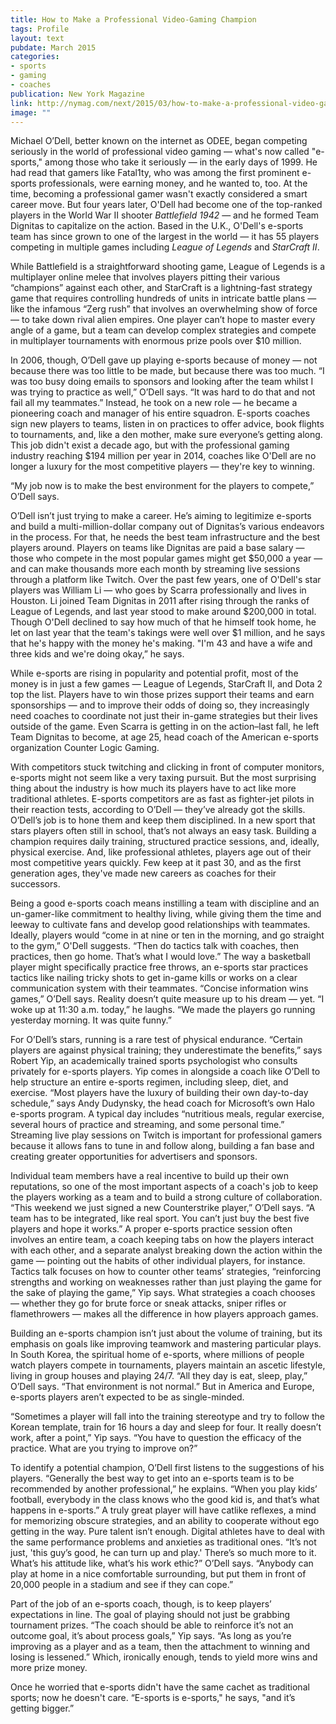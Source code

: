 ```yaml
---
title: How to Make a Professional Video-Gaming Champion
tags: Profile
layout: text
pubdate: March 2015
categories:
- sports
- gaming
- coaches
publication: New York Magazine
link: http://nymag.com/next/2015/03/how-to-make-a-professional-video-gaming-champion.html
image: ""
---
```


Michael O’Dell, better known on the internet as ODEE, began competing seriously in the world of professional video gaming — what's now called "e-sports," among those who take it seriously — in the early days of 1999. He had read that gamers like Fatal1ty, who was among the first prominent e-sports professionals, were earning money, and he wanted to, too. At the time, becoming a professional gamer wasn't exactly considered a smart career move. But four years later, O'Dell had become one of the top-ranked players in the World War II shooter *Battlefield 1942* — and he formed Team Dignitas to capitalize on the action. Based in the U.K., O'Dell's e-sports team has since grown to one of the largest in the world — it has 55 players competing in multiple games including *League of Legends* and *StarCraft II*.

While Battlefield is a straightforward shooting game, League of Legends is a multiplayer online melee that involves players pitting their various “champions” against each other, and StarCraft is a lightning-fast strategy game that requires controlling hundreds of units in intricate battle plans — like the infamous “Zerg rush” that involves an overwhelming show of force — to take down rival alien empires. One player can’t hope to master every angle of a game, but a team can develop complex strategies and compete in multiplayer tournaments with enormous prize pools over $10 million.

In 2006, though, O’Dell gave up playing e-sports because of money — not because there was too little to be made, but because there was too much. “I was too busy doing emails to sponsors and looking after the team whilst I was trying to practice as well,” O’Dell says. “It was hard to do that and not fail all my teammates.” Instead, he took on a new role — he became a pioneering coach and manager of his entire squadron. E-sports coaches sign new players to teams, listen in on practices to offer advice, book flights to tournaments, and, like a den mother, make sure everyone’s getting along. This job didn't exist a decade ago, but with the professional gaming industry reaching $194 million per year in 2014, coaches like O'Dell are no longer a luxury for the most competitive players — they're key to winning.

“My job now is to make the best environment for the players to compete,” O’Dell says.

O’Dell isn’t just trying to make a career. He’s aiming to legitimize e-sports and build a multi-million-dollar company out of Dignitas’s various endeavors in the process. For that, he needs the best team infrastructure and the best players around. Players on teams like Dignitas are paid a base salary — those who compete in the most popular games might get $50,000 a year — and can make thousands more each month by streaming live sessions through a platform like Twitch. Over the past few years, one of O'Dell's star players was William Li — who goes by Scarra professionally and lives in Houston. Li joined Team Dignitas in 2011 after rising through the ranks of League of Legends, and last year stood to make around $200,000 in total. Though O'Dell declined to say how much of that he himself took home, he let on last year that the team's takings were well over $1 million, and he says that he's happy with the money he's making. "I'm 43 and have a wife and three kids and we're doing okay,” he says.

While e-sports are rising in popularity and potential profit, most of the money is in just a few games — League of Legends, StarCraft II, and Dota 2 top the list. Players have to win those prizes support their teams and earn sponsorships — and to improve their odds of doing so, they increasingly need coaches to coordinate not just their in-game strategies but their lives outside of the game. Even Scarra is getting in on the action–last fall, he left Team Dignitas to become, at age 25, head coach of the American e-sports organization Counter Logic Gaming.

With competitors stuck twitching and clicking in front of computer monitors, e-sports might not seem like a very taxing pursuit. But the most surprising thing about the industry is how much its players have to act like more traditional athletes. E-sports competitors are as fast as fighter-jet pilots in their reaction tests, according to O’Dell — they’ve already got the skills. O’Dell’s job is to hone them and keep them disciplined. In a new sport that stars players often still in school, that’s not always an easy task. Building a champion requires daily training, structured practice sessions, and, ideally, physical exercise. And, like professional athletes, players age out of their most competitive years quickly. Few keep at it past 30, and as the first generation ages, they've made new careers as coaches for their successors. 

Being a good e-sports coach means instilling a team with discipline and an un-gamer-like commitment to healthy living, while giving them the time and leeway to cultivate fans and develop good relationships with teammates. Ideally, players would “come in at nine or ten in the morning, and go straight to the gym,” O'Dell suggests. “Then do tactics talk with coaches, then practices, then go home. That’s what I would love.” The way a basketball player might specifically practice free throws, an e-sports star practices tactics like nailing tricky shots to get in-game kills or works on a clear communication system with their teammates. “Concise information wins games,” O’Dell says. Reality doesn’t quite measure up to his dream — yet. “I woke up at 11:30 a.m. today,” he laughs. “We made the players go running yesterday morning. It was quite funny.”

For O’Dell’s stars, running is a rare test of physical endurance. “Certain players are against physical training; they underestimate the benefits,” says Robert Yip, an academically trained sports psychologist who consults privately for e-sports players. Yip comes in alongside a coach like O’Dell to help structure an entire e-sports regimen, including sleep, diet, and exercise. “Most players have the luxury of building their own day-to-day schedule,” says Andy Dudynsky, the head coach for Microsoft’s own Halo e-sports program. A typical day includes “nutritious meals, regular exercise, several hours of practice and streaming, and some personal time.” Streaming live play sessions on Twitch is important for professional gamers because it allows fans to tune in and follow along, building a fan base and creating greater opportunities for advertisers and sponsors.

Individual team members have a real incentive to build up their own reputations, so one of the most important aspects of a coach's job to keep the players working as a team and to build a strong culture of collaboration. “This weekend we just signed a new Counterstrike player,” O’Dell says. “A team has to be integrated, like real sport. You can’t just buy the best five players and hope it works.” A proper e-sports practice session often involves an entire team, a coach keeping tabs on how the players interact with each other, and a separate analyst breaking down the action within the game — pointing out the habits of other individual players, for instance. Tactics talk focuses on how to counter other teams’ strategies, “reinforcing strengths and working on weaknesses rather than just playing the game for the sake of playing the game,” Yip says. What strategies a coach chooses — whether they go for brute force or sneak attacks, sniper rifles or flamethrowers — makes all the difference in how players approach games.

Building an e-sports champion isn’t just about the volume of training, but its emphasis on goals like improving teamwork and mastering particular plays. In South Korea, the spiritual home of e-sports, where millions of people watch players compete in tournaments, players maintain an ascetic lifestyle, living in group houses and playing 24/7. “All they day is eat, sleep, play,” O’Dell says. “That environment is not normal.” But in America and Europe, e-sports players aren’t expected to be as single-minded.

“Sometimes a player will fall into the training stereotype and try to follow the Korean template, train for 16 hours a day and sleep for four. It really doesn’t work, after a point,” Yip says. “You have to question the efficacy of the practice. What are you trying to improve on?”

To identify a potential champion, O’Dell first listens to the suggestions of his players. “Generally the best way to get into an e-sports team is to be recommended by another professional,” he explains. “When you play kids’ football, everybody in the class knows who the good kid is, and that’s what happens in e-sports.” A truly great player will have catlike reflexes, a mind for memorizing obscure strategies, and an ability to cooperate without ego getting in the way. Pure talent isn’t enough. Digital athletes have to deal with the same performance problems and anxieties as traditional ones. “It’s not just, 'this guy’s good, he can turn up and play.' There’s so much more to it. What’s his attitude like, what’s his work ethic?” O’Dell says. “Anybody can play at home in a nice comfortable surrounding, but put them in front of 20,000 people in a stadium and see if they can cope.”

Part of the job of an e-sports coach, though, is to keep players’ expectations in line. The goal of playing should not just be grabbing tournament prizes. “The coach should be able to reinforce it’s not an outcome goal, it’s about process goals,” Yip says. “As long as you’re improving as a player and as a team, then the attachment to winning and losing is lessened.” Which, ironically enough, tends to yield more wins and more prize money.

Once he worried that e-sports didn't have the same cachet as traditional sports; now he doesn't care. “E-sports is e-sports," he says, "and it’s getting bigger.” 